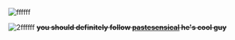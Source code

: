 ![ffffff](https://komarev.com/ghpvc/?username=ripoffuser&style=for-the-badge&base=1000000000)

![2ffffff](https://komarev.com/ghpvc/?username=pastesensical&style=for-the-badge&base=1000000000) ~~**you should definitely follow [pastesensical](https://github.com/pastesensical) he's cool guy**~~
